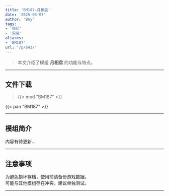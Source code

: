 ```yaml
---
title: 'BM187-月相盘'
date: '2025-03-07'
author: 'Bny'
tags:
- '模组'
- '实用'
aliases:
- 'BM187'
url: '/p/643/'
---
```


> 本文介绍了模组 **月相盘** 的功能与特点。

---

## 文件下载  

> {{< mod "BM187" >}}  

{{< pan "BM187" >}}  

---

## 模组简介

>  
内容有待更新...  

---

## 注意事项

>  
为避免损坏存档，使用前请备份游戏数据。  
可能与其他模组存在冲突，建议单独测试。  

---

